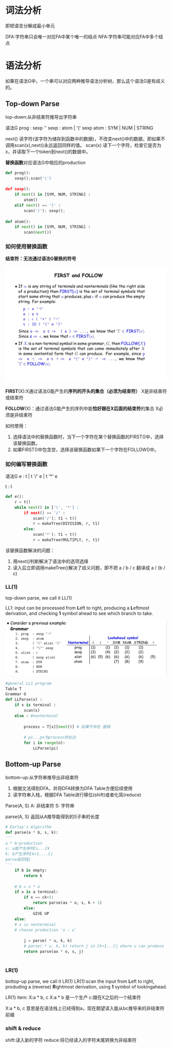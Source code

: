 # 词法分析
即把语言分解成最小单元

DFA:字符串只会唯一对应FA中某个唯一的结点
NFA:字符串可能对应FA中多个结点

# 语法分析
如果在语法G中，一个串可以对应两种推导语法分析树，那么这个语法G是有歧义的。


## Top-down Parse
top-down:从非结束符推导出字符串

语法G
prog : sexp '\'
sexp : atom 
        | '(' sexp
atom : SYM
        | NUM
        | STRING

next() 读字符(该字符为储存到函数中的数据)，不改变next()中的数据，即如果不调用scan(x),next()永远返回同样的值。
scan(x) 读下一个字符，检查它是否为x，并读取下一个token到next()的数据中。

**替换函数**对应语法G中相应的production
```py
def prog():
    sexp();scan('\')

def sexp():
    if next() in [SYM, NUM, STRING] :
        atom()
    elif next() == '(' :
        scan('('); sexp();

def atom():
    if next() in [SYM, NUM, STRING] :
        scan(next())        
```

### 如何使用替换函数

**结束符：无法通过语法G替换的符号**

![](../images/FirstAndFollow.jpg)

**FIRST**(X):X通过语法G能产生的**序列的开头的集合（必须为结束符）**
X是非结束符或结束符

**FOLLOW**(X)：通过语法G能产生的序列中能**恰好跟在X后面的结束符**的集合
X必须是非结束符

如何使用：
1. 选择语法中的替换函数时，当下一个字符在某个替换函数的FIRST()中，选择该替换函数。
2. 如果FIRST()中包含空，选择该替换函数如果下一个字符在FOLLOW()中。

### 如何编写替换函数
语法G
e : t
    | t '/' e
    | t '*' e

t : I

``` py
def e():
    r = t()
    while next() in ['\', '*'] : 
        if next() == '/' :
            scan('/'); t1 = t()
            r = makeTree(DIVISION, r, t1)
        else: 
            scan('*'); t1 = t()
            r = makeTree(MULTIPLY, r, t1)
```
该替换函数解决的问题：
1. 用next()判断解决了语法中的选项选择
2. 读入后立即调用makeTree()解决了歧义问题，即不把 a / b / c 翻译成 a / (b / c)

### LL(1)
top-down parse, we call it LL(1)

LL1: input can be processed from **L**eft to right, producing a **L**eftmost derivation, and checking **1** symbol ahead to see which branch to take.

![](../images/TableExample.jpg)
```py
#general LL1 program
Table T 
Grammar G
def LLParse(x) :
    if x is terminal :
        scan(x)
    else : #nonterminal

        process = T[x][next()] # 如果不存在 报错
        
        # p1...pn为process的右边
        for i in range(n):
            LLParse(pi)
```



## Bottom-up Parse
bottom-up:从字符串推导出非结束符

1. 根据文法得到DFA，并将DFA转换为DFA Table方便后续使用
2. 读字符串入栈，根据DFA Table进行移位(shift)或者化简(reduce)


Parse(A, S)
A: 非结束符
S: 字符串

parse(A, S) 返回从A推导能得到的S子串的长度
```py
# Earley's Algorithm
def parse(a * b, s, k):
'''
a * b:production
s: a能产生序列Cs...Ck
k: b产生序列Ck+1....Cj 
parse返回值j 
'''
    if b is empty:
        return k

    # b = x * o
    if x is a terminal:
        if x == ck+1:
            return parse(ax * o, s, k + 1)
        else:
            GIVE UP
    else:
    # x is nonterminal
    # choose production 'x : u'

        j = parse( * u, k, k)
        # parse( * u, k, k) return j in Ck+1...Cj where u can produce
        return parse(ax * o, s, j)
      
```

### LR(1)
bottop-up parse, we call it LR(1)
LR(1):scan the input from **L**eft to right, produding a (reverse) **R**ightmost derivation, using **1** symbol of lookingahead.

LR(1) item: X:a * b, c
X:a * b 是一个生产
c:跟在X之后的一个结束符

X:a * b, c 意思是在语法栈上已经得到a，现在期望读入能从bc推导来的非结束符前缀

### shift & reduce
shift:读入新的字符
reduce:将已经读入的字符末尾转换为非结束符

